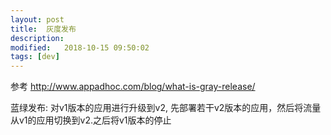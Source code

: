 ```yaml
---
layout: post
title:  灰度发布
description: 
modified:   2018-10-15 09:50:02
tags: [dev]
---
```


参考 http://www.appadhoc.com/blog/what-is-gray-release/

蓝绿发布: 对v1版本的应用进行升级到v2, 先部署若干v2版本的应用，然后将流量从v1的应用切换到v2.之后将v1版本的停止
